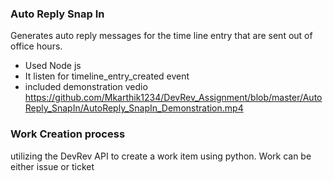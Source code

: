 ### Auto Reply Snap In 
Generates auto reply messages for the time line entry that are sent out of office hours.
* Used Node js
* It listen for timeline_entry_created event
* included demonstration vedio https://github.com/Mkarthik1234/DevRev_Assignment/blob/master/AutoReply_SnapIn/AutoReply_SnapIn_Demonstration.mp4

### Work Creation process
utilizing the DevRev API to create a work item using python. Work can be either issue or ticket
